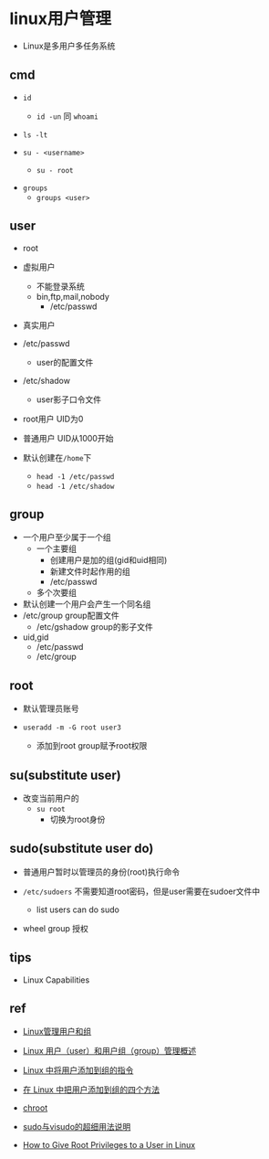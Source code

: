 # linux用户管理
+ Linux是多用户多任务系统

## cmd
+ `id`
    + `id -un` 同 `whoami`

+ `ls -lt`

+ `su - <username>`
    + `su - root`

<!-- groups -->

+ `groups`
    + `groups <user>`

## user

+ root
+ 虚拟用户
    + 不能登录系统
    + bin,ftp,mail,nobody
        + /etc/passwd
+ 真实用户
    

+ /etc/passwd
    + user的配置文件
+ /etc/shadow
    + user影子口令文件

+ root用户 UID为0
+ 普通用户 UID从1000开始
+ 默认创建在`/home`下
    + `head -1 /etc/passwd`
    + `head -1 /etc/shadow`

## group

+ 一个用户至少属于一个组
    + 一个主要组
        + 创建用户是加的组(gid和uid相同)
        + 新建文件时起作用的组
        + /etc/passwd
    + 多个次要组
+ 默认创建一个用户会产生一个同名组
+ /etc/group group配置文件
    + /etc/gshadow group的影子文件
+ uid,gid
    + /etc/passwd
    + /etc/group

## root

+ 默认管理员账号

+ `useradd -m -G root user3`
    + 添加到root group赋予root权限

## su(substitute user)
+ 改变当前用户的
    + `su root`
        + 切换为root身份

## sudo(substitute user do)

+ 普通用户暂时以管理员的身份(root)执行命令
+ `/etc/sudoers` 不需要知道root密码，但是user需要在sudoer文件中
    + list users can do sudo

+ wheel group 授权


## tips

+ Linux Capabilities

## ref
+ [Linux管理用户和组](https://zhuanlan.zhihu.com/p/36482253)
+ [Linux 用户（user）和用户组（group）管理概述](https://www.huaweicloud.com/articles/10b71304751253e58286a9035ee68a7a.html)
+ [Linux 中将用户添加到组的指令](https://cnzhx.net/blog/linux-add-user-to-group/)
+ [在 Linux 中把用户添加到组的四个方法](https://linux.cn/article-10768-1.html)
+ [chroot](https://cloud.tencent.com/developer/article/1722181)

+ [sudo与visudo的超细用法说明](https://blog.51cto.com/chenfage/1830424)

<!-- admin -->
+ [How to Give Root Privileges to a User in Linux](https://linoxide.com/give-normal-user-root-privileges/)